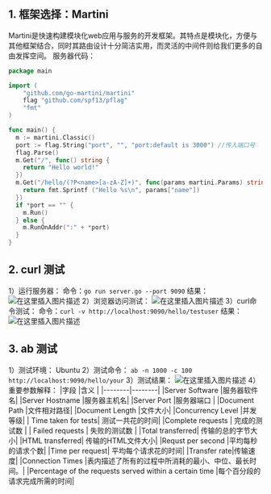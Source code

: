 ## 1. 框架选择：Martini
Martini是快速构建模块化web应用与服务的开发框架。其特点是模块化，方便与其他框架结合，同时其路由设计十分简洁实用，而灵活的中间件则给我们更多的自由发挥空间。
服务器代码：

```go
package main

import (
	"github.com/go-martini/martini"
	flag "github.com/spf13/pflag"
	"fmt"
)

func main() {
  m := martini.Classic()
  port := flag.String("port", "", "port:default is 3000") //传入端口号
  flag.Parse()
  m.Get("/", func() string {
    return "Hello world!"
  })
  m.Get("/hello/(?P<name>[a-zA-Z]+)", func(params martini.Params) string {
	return fmt.Sprintf ("Hello %s\n", params["name"])
  })
  if *port == "" {
	m.Run()
  } else {
	m.RunOnAddr(":" + *port)
  }
}
```

## 2. curl 测试
1）运行服务器：
命令：`go run server.go --port 9090`
结果：
![在这里插入图片描述](https://img-blog.csdnimg.cn/20191112111741110.png)
2）浏览器访问测试：
![在这里插入图片描述](https://img-blog.csdnimg.cn/20191112111805168.png?x-oss-process=image/watermark,type_ZmFuZ3poZW5naGVpdGk,shadow_10,text_aHR0cHM6Ly9ibG9nLmNzZG4ubmV0L2h1YW5nc2htMjM=,size_16,color_FFFFFF,t_70)
3）curl命令测试：
命令：`curl -v http://localhost:9090/hello/testuser`
结果：
![在这里插入图片描述](https://img-blog.csdnimg.cn/20191112111915580.png?x-oss-process=image/watermark,type_ZmFuZ3poZW5naGVpdGk,shadow_10,text_aHR0cHM6Ly9ibG9nLmNzZG4ubmV0L2h1YW5nc2htMjM=,size_16,color_FFFFFF,t_70)
## 3. ab 测试
1）测试环境：
Ubuntu
2）测试命令：
`ab -n 1000 -c 100 http://localhost:9090/hello/your`
3）测试结果：
![在这里插入图片描述](https://img-blog.csdnimg.cn/20191112112026934.png?x-oss-process=image/watermark,type_ZmFuZ3poZW5naGVpdGk,shadow_10,text_aHR0cHM6Ly9ibG9nLmNzZG4ubmV0L2h1YW5nc2htMjM=,size_16,color_FFFFFF,t_70)
4）重要参数解释：
|字段	|含义 |
|--------|--------|
|Server Software |服务器软件名|
|Server Hostname	|服务器主机名|
|Server Port	|服务器端口 |
|Document Path	|文件相对路径|
|Document Length	|文件大小|
|Concurrency Level	|并发等级|
| Time taken for tests| 测试一共花的时间|
|Complete requests | 完成的测试数 |
| Failed requests | 失败的测试数 |
|Total transferred| 传输的总的字节大小|
|HTML transferred| 传输的HTML文件大小|
|Requst per second	|平均每秒的请求个数|
|Time per request| 平均每个请求花的时间|
|Transfer rate|传输速度|
|Connection Times	|表内描述了所有的过程中所消耗的最小、中位、最长时间。|
|Percentage of the requests served within a certain time	|每个百分段的请求完成所需的时间|
